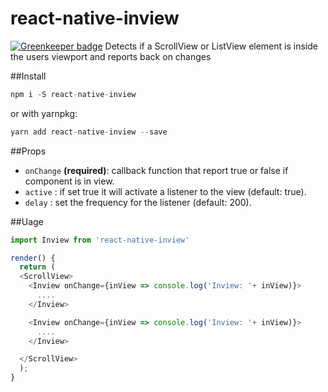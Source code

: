# react-native-inview

[![Greenkeeper badge](https://badges.greenkeeper.io/stoffern/react-native-inview.svg)](https://greenkeeper.io/)
Detects if a ScrollView or ListView element is inside the users viewport and reports back on changes

##Install

```js
npm i -S react-native-inview
```
or with yarnpkg:
```js
yarn add react-native-inview --save
```

##Props
- `onChange` **(required)**: callback function that report true or false if component is in view.
- `active` : if set true it will activate a listener to the view (default: true).
- `delay` : set the frequency for the listener (default: 200).

##Uage
```js
import Inview from 'react-native-inview'

render() {
  return (
  <ScrollView>
    <Inview onChange={inView => console.log('Inview: '+ inView)}>
      ....
    </Inview>

    <Inview onChange={inView => console.log('Inview: '+ inView)}>
      ....
    </Inview>

  </ScrollView>
  );
}
```
